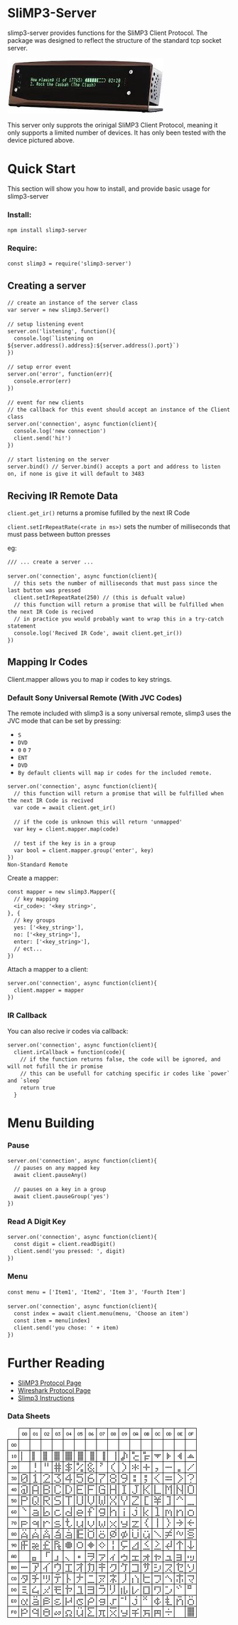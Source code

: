 # SliMP3-Server
slimp3-server provides functions for the SliMP3 Client Protocol. The package was designed to reflect the structure of the standard tcp socket server.

![Picture of slimp3 device](/slimp3.jpg)

This server only supprots the orinigal SliMP3 Client Protocol, meaning it only supports a limited number of devices. It has only been tested with the device pictured above.

# Quick Start
This section will show you how to install, and provide basic usage for slimp3-server

### Install:
```
npm install slimp3-server
```
### Require:
```node
const slimp3 = require('slimp3-server')
````

## Creating a server
```node
// create an instance of the server class
var server = new slimp3.Server()

// setup listening event
server.on('listening', function(){
  console.log(`listening on ${server.address().address}:${server.address().port}`)
})

// setup error event
server.on('error', function(err){
  console.error(err)
})

// event for new clients
// the callback for this event should accept an instance of the Client class
server.on('connection', async function(client){
  console.log('new connection')
  client.send('hi!')
})

// start listening on the server
server.bind() // Server.bind() accepts a port and address to listen on, if none is give it will default to 3483
```

## Reciving IR Remote Data
`client.get_ir()` returns a promise fufilled by the next IR Code

`client.setIrRepeatRate(<rate in ms>)` sets the number of milliseconds that must pass between button presses

eg:
```node
/// ... create a server ...

server.on('connection', async function(client){
  // this sets the number of milliseconds that must pass since the last button was pressed
  client.setIrRepeatRate(250) // (this is defualt value)
  // this function will return a promise that will be fulfilled when the next IR Code is recived
  // in practice you would probably want to wrap this in a try-catch statement
  console.log('Recived IR Code', await client.get_ir())
})
```

## Mapping Ir Codes
Client.mapper allows you to map ir codes to key strings.

### Default Sony Universal Remote (With JVC Codes)
The remote included with slimp3 is a sony universal remote, slimp3 uses the JVC mode that can be set by pressing:

* `S`
* `DVD`
* `0` `0` `7`
* `ENT`
* `DVD`
* `By default clients will map ir codes for the included remote.`

```node
server.on('connection', async function(client){
  // this function will return a promise that will be fulfilled when the next IR Code is recived
  var code = await client.get_ir()

  // if the code is unknown this will return 'unmapped'
  var key = client.mapper.map(code)

  // test if the key is in a group
  var bool = client.mapper.group('enter', key)
})
Non-Standard Remote
```

Create a mapper:
```node
const mapper = new slimp3.Mapper({
  // key mapping
  <ir_code>: '<key string>',
}, {
  // key groups
  yes: ['<key_string>'],
  no: ['<key_string>'],
  enter: ['<key_string>'],
  // ect...
})
```
Attach a mapper to a client:

```node
server.on('connection', async function(client){
  client.mapper = mapper
})
```
### IR Callback
You can also recive ir codes via callback:

```node
server.on('connection', async function(client){
  client.irCallback = function(code){
    // if the function returns false, the code will be ignored, and will not fufill the ir promise
    // this can be usefull for catching specific ir codes like `power` and `sleep`
    return true
  }
```

# Menu Building

### Pause
```node
server.on('connection', async function(client){
  // pauses on any mapped key
  await client.pauseAny()

  // pauses on a key in a group
  await client.pauseGroup('yes')
})
```

### Read A Digit Key
```node
server.on('connection', async function(client){
  const digit = client.readDigit()
  client.send('you pressed: ', digit)
})
```

### Menu
```node
const menu = ['Item1', 'Item2', 'Item 3', 'Fourth Item']

server.on('connection', async function(client){
  const index = await client.menu(menu, 'Choose an item')
  const item = menu[index]
  client.send('you chose: ' + item)
})
```

# Further Reading
* [SliMP3 Protocol Page](http://wiki.slimdevices.com/index.php/SLIMP3_client_protocol)
* [Wireshark Protocol Page](https://www.wireshark.org/docs/dfref/s/slimp3.html)
* [Slimp3 Instructions](SliMP3-Manual.pdf)

### Data Sheets
![VFD-Codes](vfd-codes.gif)
